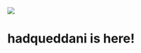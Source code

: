 <div id="header">
  <img src="[https://daniellg.com/login/home/assets/images/logo/logo_dark.png](https://daniellg.com/favicon.png)"/>
  <h1>hadqueddani is here!</h1>
</div>
